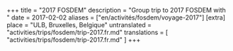 +++
title = "2017 FOSDEM"
description = "Group trip to 2017 FOSDEM with "
date = 2017-02-02
aliases = ["en/activités/fosdem/voyage-2017"]
[extra]
place = "ULB, Bruxelles, Belgique"
untranslated = "activities/trips/fosdem/trip-2017.fr.md"
translations = [
    "activities/trips/fosdem/trip-2017.fr.md"
]
+++
